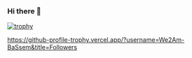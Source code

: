 ### Hi there 👋
[![trophy](https://github-profile-trophy.vercel.app/?username=We2Am-BaSsem)](https://github.com/ryo-ma/github-profile-trophy)




https://github-profile-trophy.vercel.app/?username=We2Am-BaSsem&title=Followers



<!--
**We2Am-BaSsem/** is a ✨ _special_ ✨ repository because its `README.md` (this file) appears on your GitHub profile.

Here are some ideas to get you started:

- 🔭 I’m currently working on ...
- 🌱 I’m currently learning ...
- 👯 I’m looking to collaborate on ...
- 🤔 I’m looking for help with ...
- 💬 Ask me about ...
- 📫 How to reach me: ...
- 😄 Pronouns: ...
- ⚡ Fun fact: ...
-->
